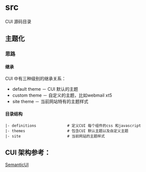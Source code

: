 # src
CUI 源码目录

## 主题化

### 思路

#### 继承

CUI 中有三种级别的继承关系：

* default theme － CUI 默认的主题
* custom theme － 自定义的主题，比如webmail xt5
* site theme － 当前网站特有的主题样式

#### 目录结构
    |- definitions              # 定义CUI 每个组件的css 和javascript
    |- themes                   # 包含CUI 默认主题以及自定义主题
    |- site                     # 当前网站的主题样式

## CUI 架构参考：
[SemanticUI](http://semantic-ui.com/)